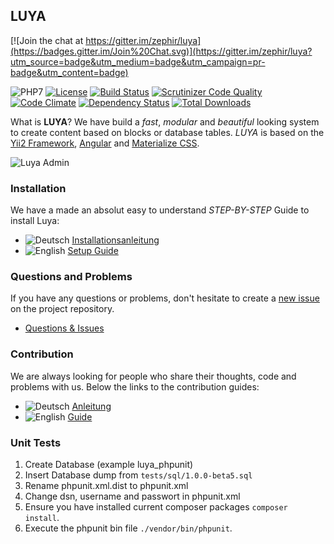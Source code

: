 LUYA
----

[![Join the chat at https://gitter.im/zephir/luya](https://badges.gitter.im/Join%20Chat.svg)](https://gitter.im/zephir/luya?utm_source=badge&utm_medium=badge&utm_campaign=pr-badge&utm_content=badge)

![PHP7](https://img.shields.io/badge/php7-yes-green.svg)
[![License](https://poser.pugx.org/zephir/luya-module-admin/license)](https://packagist.org/packages/zephir/luya-module-admin)
[![Build Status](https://travis-ci.org/zephir/luya.svg)](https://travis-ci.org/zephir/luya)
[![Scrutinizer Code Quality](https://scrutinizer-ci.com/g/zephir/luya/badges/quality-score.png?b=master)](https://scrutinizer-ci.com/g/zephir/luya/?branch=master)
[![Code Climate](https://codeclimate.com/github/zephir/luya/badges/gpa.svg)](https://codeclimate.com/github/zephir/luya)
[![Dependency Status](https://www.versioneye.com/user/projects/55d0ce4315ff9b0014000166/badge.svg?style=flat)](https://www.versioneye.com/user/projects/55d0ce4315ff9b0014000166)
[![Total Downloads](https://poser.pugx.org/zephir/luya/downloads)](https://packagist.org/packages/zephir/luya) 

What is **LUYA**? We have build a *fast*, *modular* and *beautiful* looking system to create content based on blocks or database tables. *LUYA* is based on the [Yii2 Framework](https://github.com/yiisoft/yii2), [Angular](https://angularjs.org) and [Materialize CSS](http://materializecss.com/).

![Luya Admin](https://raw.githubusercontent.com/zephir/luya/master/docs/guide/img/luya-beta5.png)

### Installation

We have a made an absolut easy to understand *STEP-BY-STEP* Guide to install Luya:

+ ![Deutsch](https://raw.githubusercontent.com/savetheinternet/Tinyboard/master/static/flags/de.png) [Installationsanleitung](https://luya.io/de/handbuch)
+ ![English](https://raw.githubusercontent.com/savetheinternet/Tinyboard/master/static/flags/us.png) [Setup Guide](https://luya.io/en/guide)

### Questions and Problems

If you have any questions or problems, don't hesitate to create a [new issue](https://github.com/zephir/luya/issues/new) on the project repository.

+ [Questions & Issues](https://github.com/zephir/luya/issues)

### Contribution

We are always looking for people who share their thoughts, code and problems with us. Below the links to the contribution guides:

+ ![Deutsch](https://raw.githubusercontent.com/savetheinternet/Tinyboard/master/static/flags/de.png) [Anleitung](https://luya.io/de/handbuch/luya-collaboration)
+ ![English](https://raw.githubusercontent.com/savetheinternet/Tinyboard/master/static/flags/us.png) [Guide](https://luya.io/en/guide/luya-collaboration)


### Unit Tests

1. Create Database (example luya_phpunit)
2. Insert Database dump from `tests/sql/1.0.0-beta5.sql`
3. Rename phpunit.xml.dist to phpunit.xml
4. Change dsn, username and passwort in phpunit.xml
5. Ensure you have installed current composer packages `composer install`.
6. Execute the phpunit bin file `./vendor/bin/phpunit`.
